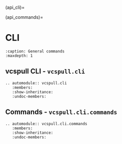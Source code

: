 (api_cli)=

(api_commands)=

# CLI

```{toctree}
:caption: General commands
:maxdepth: 1

```

## vcspull CLI - `vcspull.cli`

```{eval-rst}
.. automodule:: vcspull.cli
   :members:
   :show-inheritance:
   :undoc-members:
```

## Commands - `vcspull.cli.commands`

```{eval-rst}
.. automodule:: vcspull.cli.commands
   :members:
   :show-inheritance:
   :undoc-members:
```
